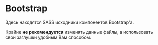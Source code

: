 # Bootstrap
Здесь находятся SASS исходники компонентов Bootstrap'а.

Крайне **не рекомендуется** изменять данные файлы, а использовать свои заглушки удобным Вам способом.
